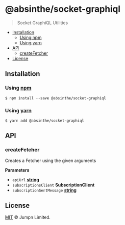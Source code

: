# @absinthe/socket-graphiql

> Socket GraphiQL Utilities

<!-- START doctoc generated TOC please keep comment here to allow auto update -->
<!-- DON'T EDIT THIS SECTION, INSTEAD RE-RUN doctoc TO UPDATE -->
<!-- END doctoc -->

- [Installation](#installation)
  - [Using npm](#using-npm)
  - [Using yarn](#using-yarn)
- [API](#api)
  - [createFetcher](#createfetcher)
- [License](#license)

<!-- END doctoc generated TOC please keep comment here to allow auto update -->

## Installation

### Using [npm](https://docs.npmjs.com/cli/npm)

    $ npm install --save @absinthe/socket-graphiql

### Using [yarn](https://yarnpkg.com)

    $ yarn add @absinthe/socket-graphiql

## API

<!-- Generated by documentation.js. Update this documentation by updating the source code. -->

### createFetcher

Creates a Fetcher using the given arguments

**Parameters**

-   `apiUrl` **[string](https://developer.mozilla.org/en-US/docs/Web/JavaScript/Reference/Global_Objects/String)** 
-   `subscriptionsClient` **SubscriptionClient** 
-   `subscriptionSentMessage` **[string](https://developer.mozilla.org/en-US/docs/Web/JavaScript/Reference/Global_Objects/String)** 

## License

[MIT](LICENSE.txt) :copyright: Jumpn Limited.
